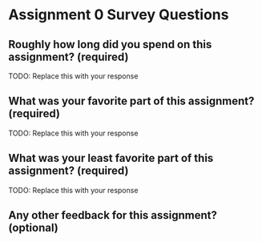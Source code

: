# Assignment 0 Survey Questions

## Roughly how long did you spend on this assignment? (required)

TODO: Replace this with your response

## What was your favorite part of this assignment? (required)

TODO: Replace this with your response

## What was your least favorite part of this assignment? (required)

TODO: Replace this with your response

## Any other feedback for this assignment? (optional)
